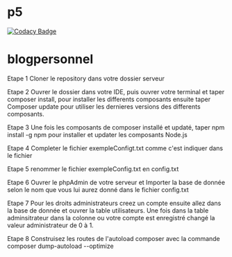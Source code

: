 # p5

[![Codacy Badge](https://api.codacy.com/project/badge/Grade/b591b65432a142b7aa790cd95e17169a)](https://app.codacy.com/manual/Nerpp/p5?utm_source=github.com&utm_medium=referral&utm_content=Nerpp/p5&utm_campaign=Badge_Grade_Dashboard)

# blogpersonnel

Etape 1
Cloner le repository dans votre dossier serveur

Etape 2
Ouvrer le dossier dans votre IDE, puis ouvrer votre terminal et taper composer install, pour installer les differents composants ensuite taper Composer update pour utiliser les dernieres versions des differents composants.

Etape 3
Une fois les composants de composer installé et updaté, taper npm install -g npm pour installer et updater les composants Node.js

Etape 4
Completer le fichier exempleConfigt.txt comme c'est indiquer dans le fichier

Etape 5
renommer le fichier exempleConfig.txt en config.txt

Etape 6
Ouvrer le phpAdmin de votre serveur et Importer la base de donnée selon le nom que vous lui aurez donné dans le fichier config.txt

Etape 7
Pour les droits administrateurs creez un compte ensuite allez dans la base de donnée et ouvrer la table utilisateurs. Une fois dans la table adminsitrateur dans la colonne ou votre compte est enregistré changé la valeur administrateur de 0 à 1.

Etape 8
Construisez les routes de l'autoload composer avec la commande composer dump-autoload --optimize
